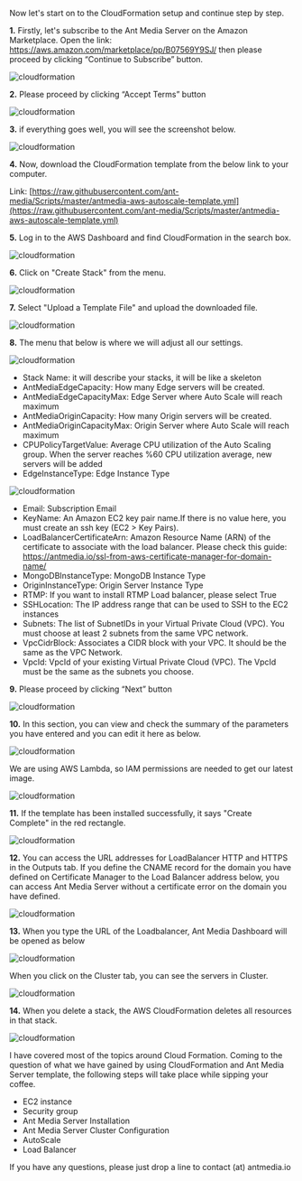 Now let's start on to the CloudFormation setup and continue step by step.

**1.** Firstly, let's subscribe to the Ant Media Server on the Amazon Marketplace. Open the link: https://aws.amazon.com/marketplace/pp/B07569Y9SJ/ then please proceed by clicking “Continue to Subscribe” button.

![cloudformation](images/cloudformation/cloudformation-marketplace-1.png)

**2.** Please proceed by clicking “Accept Terms” button

![cloudformation](images/cloudformation/cloudformation-marketplace-2.png)

**3.** if everything goes well, you will see the screenshot below.

![cloudformation](images/cloudformation/cloudformation-marketplace-3.png)

**4.** Now, download the CloudFormation template from the below link to your computer.

Link: [https://raw.githubusercontent.com/ant-media/Scripts/master/antmedia-aws-autoscale-template.yml](https://raw.githubusercontent.com/ant-media/Scripts/master/antmedia-aws-autoscale-template.yml)

**5.** Log in to the AWS Dashboard and find CloudFormation in the search box.

![cloudformation](images/cloudformation/AntMedia-CloudFormation-1.png)

**6.** Click on "Create Stack" from the menu.

![cloudformation](images/cloudformation/AntMedia-CloudFormation-2.png)

**7.** Select "Upload a Template File" and upload the downloaded file.

![cloudformation](images/cloudformation/AntMedia-CloudFormation-3.png)

**8.** The menu that below is where we will adjust all our settings.

![cloudformation](images/cloudformation/AntMedia-CloudFormation-4.png)

- Stack Name: it will describe your stacks, it will be like a skeleton
- AntMediaEdgeCapacity: How many Edge servers will be created.
- AntMediaEdgeCapacityMax: Edge Server where Auto Scale will reach maximum
- AntMediaOriginCapacity: How many Origin servers will be created.
- AntMediaOriginCapacityMax: Origin Server where Auto Scale will reach maximum
- CPUPolicyTargetValue: Average CPU utilization of the Auto Scaling group. When the server reaches %60 CPU utilization average, new servers will be added
- EdgeInstanceType: Edge Instance Type

![cloudformation](images/cloudformation/AntMedia-CloudFormation-4-1.png)

- Email: Subscription Email
- KeyName: An Amazon EC2 key pair name.If there is no value here, you must create an ssh key (EC2 > Key Pairs).
- LoadBalancerCertificateArn: Amazon Resource Name (ARN) of the certificate to associate with the load balancer. Please check this guide: https://antmedia.io/ssl-from-aws-certificate-manager-for-domain-name/
- MongoDBInstanceType: MongoDB Instance Type
- OriginInstanceType: Origin Server Instance Type
- RTMP: If you want to install RTMP Load balancer, please select True
- SSHLocation: The IP address range that can be used to SSH to the EC2 instances
- Subnets: The list of SubnetIDs in your Virtual Private Cloud (VPC). You must choose at least 2 subnets from the same VPC network.
- VpcCidrBlock: Associates a CIDR block with your VPC. It should be the same as the VPC Network.
- VpcId: VpcId of your existing Virtual Private Cloud (VPC). The VpcId must be the same as the subnets you choose.

**9.** Please proceed by clicking “Next” button

![cloudformation](images/cloudformation/AntMedia-CloudFormation-5.png)

**10.** In this section, you can view and check the summary of the parameters you have entered and you can edit it here as below.

![cloudformation](images/cloudformation/AntMedia-CloudFormation-6.png)

We are using AWS Lambda, so IAM permissions are needed to get our latest image.

![cloudformation](images/cloudformation/AntMedia-CloudFormation-6-1.png)

**11.** If the template has been installed successfully, it says "Create Complete" in the red rectangle.

![cloudformation](images/cloudformation/AntMedia-CloudFormation-7.png)

**12.** You can access the URL addresses for LoadBalancer HTTP and HTTPS in the Outputs tab. If you define the CNAME record for the domain you have defined on Certificate Manager to the Load Balancer address below, you can access Ant Media Server without a certificate error on the domain you have defined.

![cloudformation](images/cloudformation/AntMedia-CloudFormation-8.png)

**13.** When you type the URL of the Loadbalancer, Ant Media Dashboard will be opened as below

![cloudformation](images/cloudformation/login.png)

When you click on the Cluster tab, you can see the servers in Cluster.

![cloudformation](images/cloudformation/AntMedia-CloudFormation-9.png)

**14.** When you delete a stack, the AWS CloudFormation deletes all resources in that stack.

![cloudformation](images/cloudformation/AntMedia-CloudFormation-10.png)

I have covered most of the topics around Cloud Formation. Coming to the question of what we have gained by using CloudFormation and Ant Media Server template, the following steps will take place while sipping your coffee.

- EC2 instance
- Security group
- Ant Media Server Installation
- Ant Media Server Cluster Configuration
- AutoScale
- Load Balancer

If you have any questions, please just drop a line to contact (at) antmedia.io
